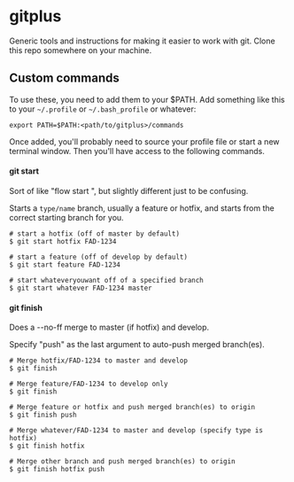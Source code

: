 # gitplus

Generic tools and instructions for making it easier to work with git. Clone this repo somewhere on your machine.

## Custom commands

To use these, you need to add them to your $PATH. Add something like this to your `~/.profile` or `~/.bash_profile` or whatever:

```
export PATH=$PATH:<path/to/gitplus>/commands
```

Once added, you'll probably need to source your profile file or start a new terminal window. Then you'll have access to the following commands.

#### git start

Sort of like "flow <type> start <name>", but slightly different just to be confusing.

Starts a `type/name` branch, usually a feature or hotfix, and starts from the correct starting branch for you.

```shell
# start a hotfix (off of master by default)
$ git start hotfix FAD-1234

# start a feature (off of develop by default)
$ git start feature FAD-1234

# start whateveryouwant off of a specified branch
$ git start whatever FAD-1234 master
```

#### git finish

Does a --no-ff merge to master (if hotfix) and develop.

Specify "push" as the last argument to auto-push merged branch(es).

```shell
# Merge hotfix/FAD-1234 to master and develop
$ git finish

# Merge feature/FAD-1234 to develop only
$ git finish

# Merge feature or hotfix and push merged branch(es) to origin
$ git finish push

# Merge whatever/FAD-1234 to master and develop (specify type is hotfix)
$ git finish hotfix

# Merge other branch and push merged branch(es) to origin
$ git finish hotfix push
```
